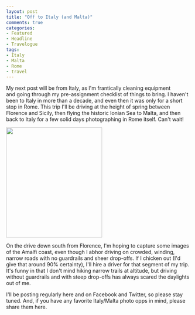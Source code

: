 ```yaml
---
layout: post
title: "Off to Italy (and Malta)"
comments: true
categories:
- Featured
- Headline
- Travelogue
tags:
- Italy
- Malta
- Rome
- travel
---
```

My next post will be from Italy, as I'm frantically cleaning equipment and going through my pre-assignment checklist of things to bring. I haven't been to Italy in more than a decade, and even then it was only for a short stop in Rome. This trip I'll be driving at the height of spring between Florence and Sicily, then flying the historic Ionian Sea to Malta, and then back to Italy for a few solid days photographing in Rome itself. Can't wait!

<a href="http://blog.lesterpickerphoto.com/wp-content/uploads/2013/05/italy-400.jpg"><img class="alignnone size-medium wp-image-2733" title="italy 400" src="http://blog.lesterpickerphoto.com/wp-content/uploads/2013/05/italy-400-262x300.jpg" alt="" width="262" height="300"></a>

On the drive down south from Florence, I'm hoping to capture some images of the Amalfi coast, even though I abhor driving on crowded, winding, narrow roads with no guardrails and sheer drop-offs. If I chicken out (I'd give that around 90% certainty), I'll hire a driver for that segment of my trip. It's funny in that I don't mind hiking narrow trails at altitude, but driving without guardrails and with steep drop-offs has always scared the daylights out of me.

I'll be posting regularly here and on Facebook and Twitter, so please stay tuned. And, if you have any favorite Italy/Malta photo opps in mind, please share them here.

 